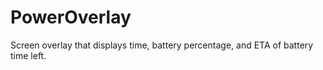 # PowerOverlay
Screen overlay that displays time, battery percentage, and ETA of battery time left. 

